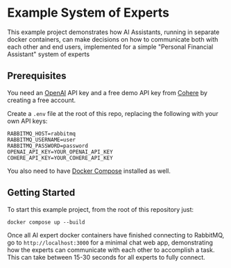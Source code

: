 # Example System of Experts

This example project demonstrates how AI Assistants, running in separate docker containers, can make decisions on how to communicate both with each other and end users, implemented for a simple "Personal Financial Assistant" system of experts

## Prerequisites

You need an [OpenAI](https://platform.openai.com/api-keys) API key and a free demo API key from [Cohere](https://cohere.com/) by creating a free account.

Create a `.env` file at the root of this repo, replacing the following with your own API keys:

```shell
RABBITMQ_HOST=rabbitmq
RABBITMQ_USERNAME=user
RABBITMQ_PASSWORD=password
OPENAI_API_KEY=YOUR_OPENAI_API_KEY
COHERE_API_KEY=YOUR_COHERE_API_KEY
```

You also need to have [Docker Compose](https://docs.docker.com/compose/install/) installed as well.

## Getting Started

To start this example project, from the root of this repository just:

```shell
docker compose up --build
```

Once all AI expert docker containers have finished connecting to RabbitMQ, go to `http://localhost:3000` for a minimal chat web app, demonstrating how the experts can communicate with each other to accomplish a task. This can take between 15-30 seconds for all experts to fully connect.

